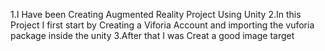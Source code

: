 1.I Have been Creating Augmented Reality Project Using Unity
2.In this Project I first start by Creating a Viforia Account and importing the vuforia package inside the unity
3.After that I was Creat a good image target 

